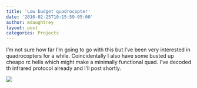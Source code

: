 ```yaml
---
title: 'Low budget quadrocopter'
date: '2010-02-25T10:15:59-05:00'
author: mdaughtrey
layout: post
categories: Projects
---
```


I’m not sure how far I’m going to go with this but I’ve been very interested in quadrocopters for a while. Coincidentally I also have some busted up cheapo rc helis which might make a minimally functional quad. I’ve decoded th infrared protocol already and I’ll post shortly.

![](/assets/uploads/2010/02/l_2048_1536_8DF6DDD7-3FE8-429B-8D2A-77F7FFB4B291.jpeg)
